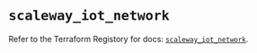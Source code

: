 # `scaleway_iot_network`

Refer to the Terraform Registory for docs: [`scaleway_iot_network`](https://registry.terraform.io/providers/scaleway/scaleway/2.17.0/docs/resources/iot_network).
